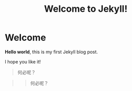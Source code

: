 ﻿---
layout: post
title:  "Welcome to Jekyll!"
---

# Welcome

**Hello world**, this is my first Jekyll blog post.

I hope you like it!
>何必呢？

>>何必呢？